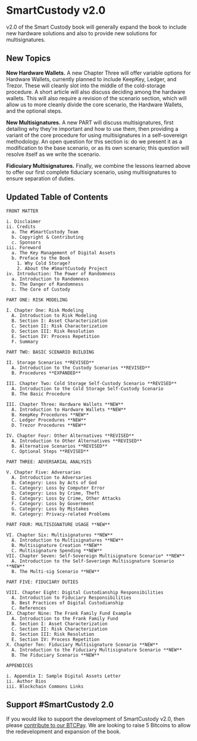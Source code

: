 # SmartCustody v2.0

v2.0 of the Smart Custody book will generally expand the book to include new hardware solutions and also to provide new solutions for multisignatures.

## New Topics

**New Hardware Wallets.** A new Chapter Three will offer variable options for Hardware Wallets, currently planned to include KeepKey, Ledger, and Trezor. These will cleanly slot into the middle of the cold-storage procedure. A short article will also discuss deciding among the hardware wallets. This will also require a revision of the scenario section, which will allow us to more cleanly divide the core scenario, the Hardware Wallets, and the optional steps.

**New Multisignatures.** A new PART will discuss multisignatures, first detailing why they're important and how to use them, then providing a variant of the core procedure for using multisignatures in a self-sovereign methodology. An open question for this section is: do we present it as a modification to the base scenario, or as its own scenario; this question will resolve itself as we write the scenario.

**Fidicuiary Multisignatures.** Finally, we combine the lessons learned above to offer our first complete fiduciary scenario, using multisignatures to ensure separation of duties.

## Updated Table of Contents

```
FRONT MATTER

i. Disclaimer
ii. Credits
  a. The #SmartCustody Team
  b. Copyright & Contributing
  c. Sponsors
iii. Foreword
  a. The Key Management of Digital Assets
  b. Preface to the Book
    1. Why Cold Storage?
    2. About the #SmartCustody Project
iv. Introduction: The Power of Randomness
  a. Introduction to Randomness
  b. The Danger of Randomness
  c. The Core of Custody

PART ONE: RISK MODELING

I. Chapter One: Risk Modeling
  A. Introduction to Risk Modeling
  B. Section I: Asset Characterization
  C. Section II: Risk Characterization
  D. Section III: Risk Resolution
  E. Section IV: Process Repetition
  F. Summary

PART TWO: BASIC SCENARIO BUILDING

II. Storage Scenarios **REVISED**
  A. Introduction to the Custody Scenarios **REVISED**
  B. Procedures **EXPANDED**

III. Chapter Two: Cold Storage Self-Custody Scenario **REVISED**
  A. Introduction to the Cold Storage Self-Custody Scenario
  B. The Basic Procedure

III. Chapter Three: Hardware Wallets **NEW**
  A. Introduction to Hardware Wallets **NEW**
  B. KeepKey Procedures **NEW**
  C. Ledger Procedures **NEW**
  D. Trezor Procedures **NEW**

IV. Chapter Four: Other Alternatives **REVISED**
  A. Introduction to Other Alternatives **REVISED**
  B. Alternative Scenarios **REVISED**
  C. Optional Steps **REVISED**

PART THREE: ADVERSARIAL ANALYSIS

V. Chapter Five: Adversaries
  A. Introduction to Adversaries
  B. Category: Loss by Acts of God
  C. Category: Loss by Computer Error
  D. Category: Loss by Crime, Theft
  E. Category: Loss by Crime, Other Attacks
  F. Category: Loss by Government
  G. Category: Loss by Mistakes
  H. Category: Privacy-related Problems

PART FOUR: MULTISIGNATURE USAGE **NEW**

VI. Chapter Six: Multisignatures **NEW**
  A. Introduction to Multisignatures **NEW**
  B. Multisignature Creation **NEW**
  C. Multisignature Spending **NEW**
VII. Chapter Seven: Self-Sovereign Multisignature Scenario* **NEW**
  A. Introduction to the Self-Soveriegn Multisignature Scenario **NEW**
  B. The Multi-sig Scenario **NEW**

PART FIVE: FIDUCIARY DUTIES

VIII. Chapter Eight: Digital Custodianship Responsibilities
  A. Introduction to Fiduciary Responsibilities
  B. Best Practices of Digital Custodianship
  C. References
IX. Chapter Nine: The Frank Family Fund Example
  A. Introduction to the Frank Family Fund
  B. Section I: Asset Characterization
  C. Section II: Risk Characterization
  D. Section III: Risk Resolution
  E. Section IV: Process Repetition
X. Chapter Ten: Fiduciary Multisignature Scenario **NEW**
  A. Introduction to the Fiduciary Multisignature Scenario **NEW**
  B. The Fiduciary Scenario **NEW**

APPENDICES

i. Appendix I: Sample Digital Assets Letter
ii. Author Bios
iii. Blockchain Commons Links
```
## Support #SmartCustody 2.0

If you would like to support the development of SmartCustody v2.0, then please [contribute to our BTCPay](https://smartcustody.btcpay.blockchaincommons.com/). We are looking to raise 5 Bitcoins to allow the redevelopment and expansion of the book.
